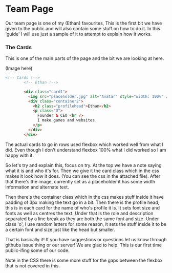 # Team Page

Our team page is one of my (Ethan) favourites,
This is the first bit we have given to the public
and will also contain some stuff on how to do it.
In this 'guide' I will use just a sample of it to
attempt to explain how it works.

### The Cards
This is one of the main parts of the page and the bit
we are looking at here.

(Image here)

```html
<!-- Cards !-->
        <!-- Ethan !-->

        <div class="card1">
          <img src="placeholder.jpg" alt="Avatar" style="width: 100%" />
          <div class="container2">
            <h2 class="profilehead">Ethan</h2>
            <p class="O">
              Founder & CEO <br />
              I make games and websites.
            </p>
          </div>
        </div>
```

The actual cards to go in rows used flexbox which
worked well from what I did. Even though I don't
understand flexbox 100% what I did worked so I
am happy with it.

So let's try and explain this, focus on try.
At the top we have a note saying what it is and who
it's for. Then we give it the card class which in
the css makes it look how it does. (You can see the
css in the attached file). After that there's the image,
currently set as a placeholder it has some width information
and alternate text. 

Then there's the container class which in the css makes stuff
inside it have padding of 3px making the text go in a bit. Then
there is the profile head, this is in each card for the name of
who's profile it is. It sets font size and fonts as well as centres
the text. Under that is the role and description separated by a
line break as they are both the same font and size. Under class 'o',
I use random letters for some reason, it sets the stuff inside it to
be a certain font and size just like the head but smaller.

That is basically it! If you have suggestions or questions let us know
through githubs issue thing or our server! We are glad to help. This is
our first time public-ifing some of our code. 

Note in the CSS there is some more stuff for the gaps between the flexbox
that is not covered in this.

